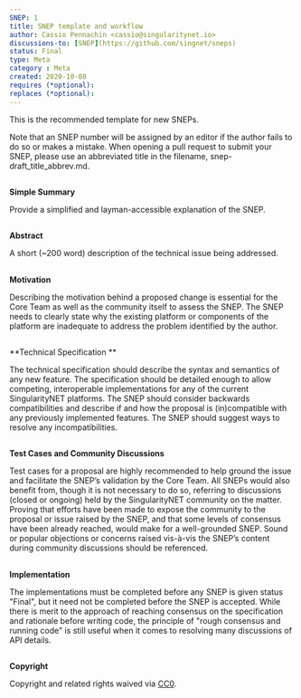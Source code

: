```yaml
---
SNEP: 1
title: SNEP template and workflow
author: Cassio Pennachin <cassio@singularitynet.io>
discussions-to: [SNEP](https://github.com/singnet/sneps)
status: Final
type: Meta
category : Meta
created: 2020-10-08
requires (*optional): 
replaces (*optional): 
---
```



This is the recommended template for new SNEPs.

Note that an SNEP number will be assigned by an editor if the author fails to do so or makes a mistake. When opening a pull request to submit your SNEP, please use an abbreviated title in the filename, snep-draft_title_abbrev.md.


## 
**Simple Summary**

Provide a simplified and layman-accessible explanation of the SNEP.


## 
**Abstract**

A short (~200 word) description of the technical issue being addressed.


## 
**Motivation**

Describing the motivation behind a proposed change is essential for the Core Team as well as the community itself to assess the SNEP. The SNEP needs to clearly state why the existing platform or components of the platform are inadequate to address the problem identified by the author.


## 
**Technical Specification **

The technical specification should describe the syntax and semantics of any new feature. The specification should be detailed enough to allow competing, interoperable implementations for any of the current SingularityNET platforms.  The SNEP should consider backwards compatibilities and describe if and how the proposal is (in)compatible with any previously implemented features. The SNEP should suggest ways to resolve any incompatibilities.


## 
**Test Cases and Community Discussions**

Test cases for a proposal are highly recommended to help ground the issue and facilitate the SNEP’s validation by the Core Team. All SNEPs would also benefit from, though it is not necessary to do so,  referring to discussions (closed or ongoing) held by the SingularityNET community on the matter. Proving that efforts have been made to expose the community to the proposal or issue raised by the SNEP, and that some levels of consensus have been already reached, would make for a well-grounded SNEP. Sound or popular objections or concerns raised vis-à-vis the SNEP’s content during community discussions should be referenced.  


## 
**Implementation**

The implementations must be completed before any SNEP is given status "Final", but it need not be completed before the SNEP is accepted. While there is merit to the approach of reaching consensus on the specification and rationale before writing code, the principle of "rough consensus and running code" is still useful when it comes to resolving many discussions of API details.


## 
**Copyright**

Copyright and related rights waived via [CC0](https://creativecommons.org/publicdomain/zero/1.0/).
